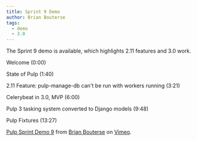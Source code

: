 ```yaml
---
title: Sprint 9 Demo
author: Brian Bouterse
tags:
  - demo
  - 3.0
---
```

The Sprint 9 demo is available, which highlights 2.11 features and 3.0 work.

Welcome (0:00)

State of Pulp (1:40)

2.11 Feature: pulp-manage-db can't be run with workers running (3:21)

Celerybeat in 3.0, MVP (6:00)

Pulp 3 tasking system converted to Django models (9:48)

Pulp Fixtures (13:27)

[Pulp Sprint Demo 9](https://vimeo.com/groups/pulp/videos/189172600) from [Brian Bouterse](https://vimeo.com/user53392398) on [Vimeo](https://vimeo.com).